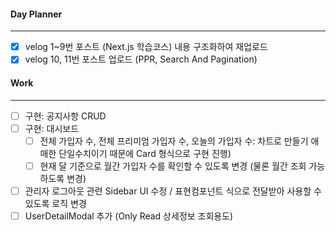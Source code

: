 #### Day Planner
---
- [x] velog 1~9번 포스트 (Next.js 학습코스) 내용 구조화하여 재업로드
- [x] velog 10, 11번 포스트 업로드 (PPR, Search And Pagination)

#### Work
---
- [ ] 구현: 공지사항 CRUD
- [ ] 구현: 대시보드 
	- [ ] 전체 가입자 수, 전체 프리미엄 가입자 수, 오늘의 가입자 수: 차트로 만들기 애매한 단일수치이기 때문에 Card 형식으로 구현 진행)
	- [ ] 현재 달 기준으로 월간 가입자 수를 확인할 수 있도록 변경 (물론 월간 조회 가능하도록 변경)

- [ ] 관리자 로그아웃 관련 Sidebar UI 수정 / 표현컴포넌트 식으로 전달받아 사용할 수 있도록 로직 변경
- [ ] UserDetailModal 추가 (Only Read 상세정보 조회용도)